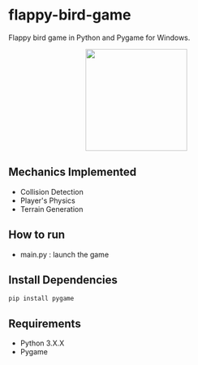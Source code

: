 # flappy-bird-game
Flappy bird game in Python and Pygame for Windows.

<p align="center">
  <img width="200" height="auto" src="https://github.com/JimPavan/Flappy-Bird/blob/master/video.gif">
</p>

## Mechanics Implemented
- Collision Detection
- Player's Physics
- Terrain Generation

## How to run
- main.py : launch the game

## Install Dependencies
```
pip install pygame
```

## Requirements
- Python 3.X.X
- Pygame
